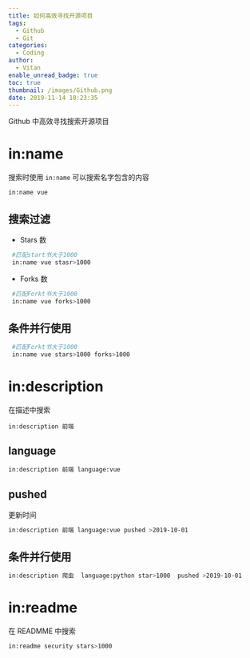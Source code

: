 ```yaml
---
title: 如何高效寻找开源项目
tags:
  - Github
  - Git
categories: 
  - Coding
author:
  - Vitan
enable_unread_badge: true
toc: true
thumbnail: /images/Github.png
date: 2019-11-14 18:23:35
---
```

Github 中高效寻找搜索开源项目
<!--more-->
# in:name
搜索时使用 `in:name` 可以搜索名字包含的内容
```
in:name vue
```

 ## 搜索过滤
 - Stars 数

```bash
 #匹配start书大于1000
 in:name vue stasr>1000
```

- Forks 数

```bash
 #匹配Forkt书大于1000
 in:name vue forks>1000
```

## 条件并行使用
```bash
 #匹配Forkt书大于1000
 in:name vue stars>1000 forks>1000
```

# in:description
在描述中搜索
```bzsh
in:description 前端
```

## language
```bash
in:description 前端 language:vue
```

## pushed
更新时间
```bash
in:description 前端 language:vue pushed >2019-10-01
```

## 条件并行使用
```bash
in:description 爬虫  language:python star>1000  pushed >2019-10-01
```

# in:readme
在 READMME 中搜索
```bash
in:readme security stars>1000
```